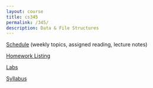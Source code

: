 ```yaml
---
layout: course
title: cs345
permalink: /345/
description: Data & File Structures
---
```


[Schedule](/345/schedule/) (weekly topics, assigned reading, lecture notes)

[Homework Listing](/345/hw/)

[Labs](/345/labs/)

[Syllabus](/345/syllabus/)